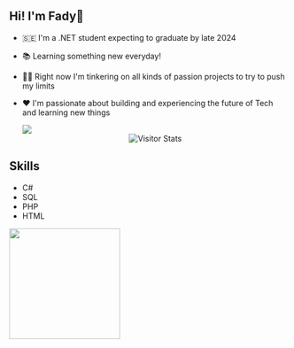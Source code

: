 ## Hi! I'm Fady👋

- 🇸🇪  I'm a .NET student expecting to graduate by late 2024
- 📚 Learning something new everyday!
- 👩‍🏫 Right now I'm tinkering on all kinds of passion projects to try to push my limits
- ❤️ I'm passionate about building and experiencing the future of Tech and learning new things
  

  <img src="![](https://komarev.com/ghpvc/?username=Manhattaa"/>

  <div align="center">
        <img alt="Visitor Stats" 
            src="https://widgetbite.com/stats/Manhattaa"/>  
    </div>

## Skills
* C#
* SQL
* PHP
* HTML
<img src="https://bear-images.sfo2.cdn.digitaloceanspaces.com/jacquelineshadforth-1696781773-0.gif" width="200" />
